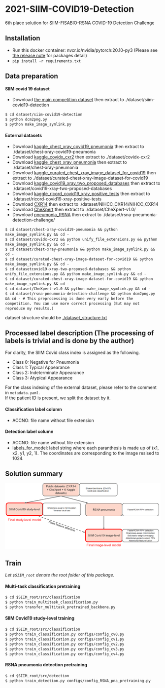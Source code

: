 # 2021-SIIM-COVID19-Detection
6th place solution for SIIM-FISABIO-RSNA COVID-19 Detection Challenge


## Installation


* Run this docker container: nvcr.io/nvidia/pytorch:20.10-py3 (Please see [the release note](https://docs.nvidia.com/deeplearning/frameworks/pytorch-release-notes/rel_20-10.html#rel_20-10) for packages detail)
* `pip install -r requirements.txt`


## Data preparation
#### SIIM covid 19 dataset
* Download [the main competition dataset](https://www.kaggle.com/c/siim-covid19-detection/data) then extract to ./dataset/siim-covid19-detection

```
$ cd dataset/siim-covid19-detection
$ python dcm2png.py
$ python make_image_symlink.py
```

#### External datasets
* Download [kaggle_chest_xray_covid19_pneumonia](https://www.kaggle.com/prashant268/chest-xray-covid19-pneumonia) then extract to ./dataset/chest-xray-covid19-pneumonia
* Download [kaggle_covidx_cxr2](https://www.kaggle.com/andyczhao/covidx-cxr2) then extract to ./dataset/covidx-cxr2
* Download [kaggle_chest_xray_pneumonia](https://www.kaggle.com/paultimothymooney/chest-xray-pneumonia) then extract to ./dataset/chest-xray-pneumonia
* Download [kaggle_curated_chest_xray_image_dataset_for_covid19](https://www.kaggle.com/unaissait/curated-chest-xray-image-dataset-for-covid19) then extract to ./dataset/curated-chest-xray-image-dataset-for-covid19
* Download [kaggle_covid19_xray_two_proposed_databases](https://www.kaggle.com/edoardovantaggiato/covid19-xray-two-proposed-databases) then extract to ./dataset/covid19-xray-two-proposed-databases
* Download [kaggle_ricord_covid19_xray_positive_tests](https://www.kaggle.com/raddar/ricord-covid19-xray-positive-tests) then extract to ./dataset/ricord-covid19-xray-positive-tests
* Download [CXR14](https://nihcc.app.box.com/v/ChestXray-NIHCC) then extract to ./dataset/NIHCC_CXR14/NIHCC_CXR14
* Download [CheXpert](https://stanfordmlgroup.github.io/competitions/chexpert/) then extract to ./dataset/CheXpert-v1.0/
* Download [pneumonia_RSNA](https://www.kaggle.com/c/rsna-pneumonia-detection-challenge/data) then extract to ./dataset/rsna-pneumonia-detection-challenge/

```
$ cd dataset/chest-xray-covid19-pneumonia && python make_image_symlink.py && cd -
$ cd dataset/covidx-cxr2 && python unify_file_extensions.py && python make_image_symlink.py && cd -
$ cd dataset/chest-xray-pneumonia && python make_image_symlink.py && cd -
$ cd dataset/curated-chest-xray-image-dataset-for-covid19 && python make_image_symlink.py && cd -
$ cd datasetcovid19-xray-two-proposed-databases && python unify_file_extensions.py && python make_image_symlink.py && cd -
$ cd dataset/curated-chest-xray-image-dataset-for-covid19 && python make_image_symlink.py && cd -
$ cd dataset/CheXpert-v1.0 && python make_image_symlink.py && cd -
$ cd dataset/rsna-pneumonia-detection-challenge && python dcm2png.py && cd - # This preprocessing is done very early before the competition. You can use more correct processing (But may not reproduce my results.)
```


dataset structure should be [./dataset_structure.txt](dataset_structure.txt)

<!-- #region -->
## Processed label description (The processing of labels is trivial and is done by the author)
For clarity, the SIIM Covid class index is assigned as the following.
* Class 0: Negative for Pneumonia
* Class 1: Typical Appearance
* Class 2: Indeterminate Appearance
* Class 3: Atypical Appearance

For the class indexing of the external dataset, please refer to the comment in `metadata.yaml`.  
If the patient ID is present, we split the dataset by it.


#### Classification label column
  * ACCNO: file name without file extension
  
#### Detection label column
  * ACCNO: file name without file extension
  * labels_for_model: label string where each paranthesis is made up of (x1, x2, y1, y2, 1). The coordinates are corresponding to the image resised to 1024. 
<!-- #endregion -->

## Solution summary
![Alt text](./images/summary.png?raw=true "Optional Title")


## Train
*Let `$SIIM_root` denote the root folder of this package.*

#### Multi-task classification pretraining
```
$ cd $SIIM_root/src/classification
$ python train_multitask_classification.py
$ python transfer_multitask_pretrained_backbone.py
```

#### SIIM Covid19 study-level training
```
$ cd $SIIM_root/src/classification
$ python train_classification.py configs/config_cv0.py
$ python train_classification.py configs/config_cv1.py
$ python train_classification.py configs/config_cv2.py
$ python train_classification.py configs/config_cv3.py
$ python train_classification.py configs/config_cv4.py
```

#### RSNA pneumonia detection pretraining
```
$ cd $SIIM_root/src/detection
$ python train_detection.py configs/config_RSNA_pna_pretraining.py
```

```python

```
